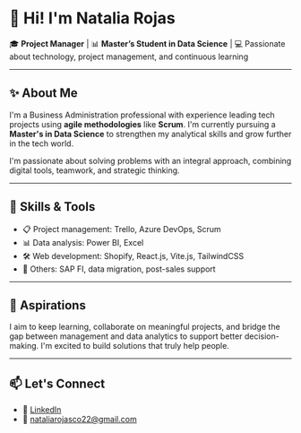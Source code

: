 # 👋 Hi! I'm Natalia Rojas

🎓 **Project Manager** | 📊 **Master’s Student in Data Science** | 💻 Passionate about technology, project management, and continuous learning

---

## ✨ About Me

I'm a Business Administration professional with experience leading tech projects using **agile methodologies** like **Scrum**. I'm currently pursuing a **Master's in Data Science** to strengthen my analytical skills and grow further in the tech world.

I'm passionate about solving problems with an integral approach, combining digital tools, teamwork, and strategic thinking.

---

## 🧰 Skills & Tools

- 📋 Project management: Trello, Azure DevOps, Scrum
- 📊 Data analysis: Power BI, Excel
- 🛠️ Web development: Shopify, React.js, Vite.js, TailwindCSS
- 🔄 Others: SAP FI, data migration, post-sales support

---

## 🚀 Aspirations

I aim to keep learning, collaborate on meaningful projects, and bridge the gap between management and data analytics to support better decision-making. I'm excited to build solutions that truly help people.

---

## 📫 Let's Connect

- 💼 [LinkedIn](https://www.linkedin.com/in/natalia-rojas-ortiz)
- 📧 nataliarojasco22@gmail.com



<!--
**natalia-rojas-ortiz/natalia-rojas-ortiz** is a ✨ _special_ ✨ repository because its `README.md` (this file) appears on your GitHub profile.

Here are some ideas to get you started:

- 🔭 I’m currently working on ...
- 🌱 I’m currently learning ...
- 👯 I’m looking to collaborate on ...
- 🤔 I’m looking for help with ...
- 💬 Ask me about ...
- 📫 How to reach me: ...
- 😄 Pronouns: ...
- ⚡ Fun fact: ...
-->
